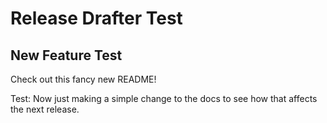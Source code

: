 # Release Drafter Test

## New Feature Test
Check out this fancy new README!

Test: Now just making a simple change to the docs to see how that affects the next release.